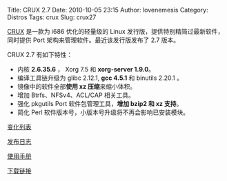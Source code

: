 Title: CRUX 2.7
Date: 2010-10-05 23:15
Author: lovenemesis
Category: Distros
Tags: crux
Slug: crux27

[CRUX](http://crux.nu/Main/HomePage) 是一款为 i686 优化的轻量级的 Linux
发行版，提供特别精简过最新软件，同时提供 Port
架构来管理软件。最近该发行版发布了 2.7 版本。

CRUX 2.7 有如下特性：

-   内核 **2.6.35.6** ， Xorg 7.5 和 **xorg-server 1.9.0**。
-   编译工具链升级为 glibc 2.12.1, **gcc 4.5.1** 和 binutils 2.20.1 。
-   镜像中的软件全部**使用 xz 压缩**来缩小体积。
-   增加 Btrfs、NFSv4、ACL/CAP 相关工具。
-   强化 pkgutils Port 软件包管理工具，**增加 bzip2 和 xz 支持**。
-   简化 Perl 软件版本号，小版本号升级将不再会影响已安装模块。

[变化列表](http://crux.nu/gitweb/?p=system/iso.git;a=blob_plain;f=ChangeLog;h=76561c5383f23ffcae1276b771923719ff2d4f7d)

[发布日志](http://crux.nu/Main/ReleaseNotes2-7)

[使用手册](http://crux.nu/Main/Handbook2-7)

[下载链接](http://crux.nu/Main/Download)
